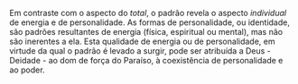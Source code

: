 Em contraste com o aspecto do *total*, o padrão revela o aspecto *individual* de energia e de personalidade. As formas de personalidade, ou identidade, são padrões resultantes de energia (física, espiritual ou mental), mas não são inerentes a ela. Esta qualidade de energia ou de personalidade, em virtude da qual o padrão é levado a surgir, pode ser atribuída a Deus - Deidade - ao dom de força do Paraíso, à coexistência de personalidade e ao poder.
